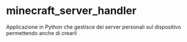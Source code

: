 # minecraft_server_handler
Applicazione in Python che gestisce dei server personali sul dispositivo permettendo anche di crearli

